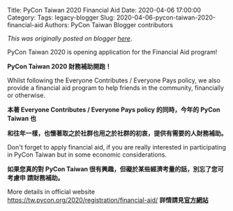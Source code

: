 Title: PyCon Taiwan 2020 Financial Aid
Date: 2020-04-06 17:00:00
Category:
Tags: legacy-blogger
Slug: 2020-04-06-pycon-taiwan-2020-financial-aid
Authors: PyCon Taiwan Blogger contributors

*This was originally posted on blogger [here](https://pycontw.blogspot.com/2020/04/pycon-taiwan-2020-financial-aid.html)*.

<!--more-->


PyCon Taiwan 2020 is opening application for the Financial Aid program!


**PyCon Taiwan 2020 財務補助開跑！**  


Whilst following the Everyone Contributes / Everyone Pays policy, we also provide a
financial aid program to help friends in the community, financially or otherwise.


**本著 Everyone Contributes / Everyone Pays policy 的同時，今年的 PyCon Taiwan 也**  

**和往年一樣，也懷著取之於社群也用之於社群的初衷，提供有需要的人財務補助。**  


Don't forget to apply financial aid, if you are really interested in participating in PyCon
Taiwan but in some economic considerations.


**如果您真的對 PyCon Taiwan 很有興趣，但礙於某些經濟考量的話，別忘了您可考慮申
請財務補助。**  


More details in official website <https://tw.pycon.org/2020/registration/financial-aid/>
**詳情請見[官方網站](https://tw.pycon.org/2020/registration/financial-aid/)**
